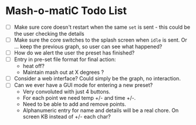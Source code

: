 # Mash-o-matiC Todo List

- [ ] Make sure core doesn't restart when the same `set` is sent - this could be the user checking the details
- [ ] Make sure the core switches to the splash screen when `idle` is sent. Or ... keep the previous graph, so user can see what happened?
- [ ] How do we alert the user the preset has finished?
- [ ] Entry in pre-set file format for final action:
    - heat off? 
    - Maintain mash out at X degrees ?
- [ ] Consider a web interface? Could simply be the graph, no interaction.
- [ ] Can we ever have a GUI mode for entering a new preset?
    - Very convoluted with just 4 buttons.
    - For each point we need temp +/- and time +/-. 
    - Need to be able to add and remove points. 
    - Alphanumeric entry for name and details will be a real chore. On screen KB instead of +/- each char?

